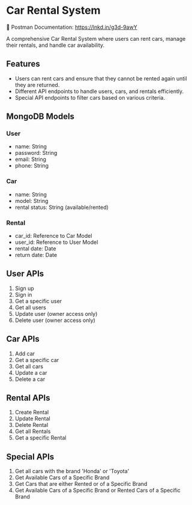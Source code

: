 # Car Rental System
📘 Postman Documentation: https://lnkd.in/g3d-9awY

A comprehensive Car Rental System where users can rent cars, manage their rentals, and handle car availability.

## Features

- Users can rent cars and ensure that they cannot be rented again until they are returned.
- Different API endpoints to handle users, cars, and rentals efficiently.
- Special API endpoints to filter cars based on various criteria.

## MongoDB Models

### User
- name: String
- password: String
- email: String
- phone: String

  
### Car
- name: String
- model: String
- rental status: String (available/rented)

  
### Rental
- car_id: Reference to Car Model
- user_id: Reference to User Model
- rental date: Date
- return date: Date


## User APIs

1. Sign up
2. Sign in
3. Get a specific user
4. Get all users
5. Update user (owner access only)
6. Delete user (owner access only)

## Car APIs

1. Add car
2. Get a specific car
3. Get all cars
4. Update a car
5. Delete a car

## Rental APIs

1. Create Rental
2. Update Rental
3. Delete Rental
4. Get all Rentals
5. Get a specific Rental

## Special APIs

1. Get all cars with the brand 'Honda' or 'Toyota'
2. Get Available Cars of a Specific Brand
3. Get Cars that are either Rented or of a Specific Brand
4. Get Available Cars of a Specific Brand or Rented Cars of a Specific Brand
